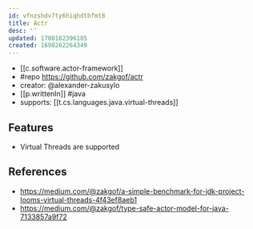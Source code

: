 ```yaml
---
id: vfnzshdv7ty6hiqhdtbfmt8
title: Actr
desc: ''
updated: 1700162396185
created: 1698262264349
---
```


- [[c.software.actor-framework]]
- #repo https://github.com/zakgof/actr
- creator: @alexander-zakusylo
- [[p.writtenIn]] #java
- supports: [[t.cs.languages.java.virtual-threads]]

## Features

- Virtual Threads are supported

## References

- https://medium.com/@zakgof/a-simple-benchmark-for-jdk-project-looms-virtual-threads-4f43ef8aeb1
- https://medium.com/@zakgof/type-safe-actor-model-for-java-7133857a9f72